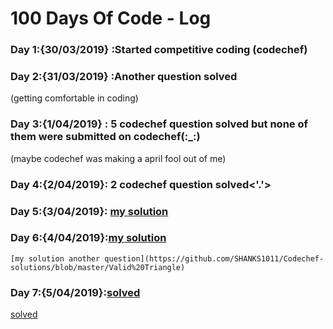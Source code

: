 # 100 Days Of Code - Log

### Day 1:{30/03/2019} :Started competitive coding (codechef)

### Day 2:{31/03/2019} :Another question solved
(getting comfortable in coding)

### Day 3:{1/04/2019} : 5 codechef question solved but none of them were submitted on codechef(:_:)
(maybe codechef was making a april fool out of me)

### Day 4:{2/04/2019}: 2 codechef question solved<'.'>

### Day 5:{3/04/2019}: [ my solution ](https://github.com/SHANKS1011/Codechef-solutions/blob/master/First%20and%20Last)

### Day 6:{4/04/2019}:[my solution](https://github.com/SHANKS1011/Codechef-solutions/blob/master/2%20nos)
    [my solution another question](https://github.com/SHANKS1011/Codechef-solutions/blob/master/Valid%20Triangle)

### Day 7:{5/04/2019}:[solved](https://github.com/SHANKS1011/Codechef-solutions/blob/master/servant)
[solved](https://github.com/SHANKS1011/Codechef-solutions/blob/master/Reactangle)
